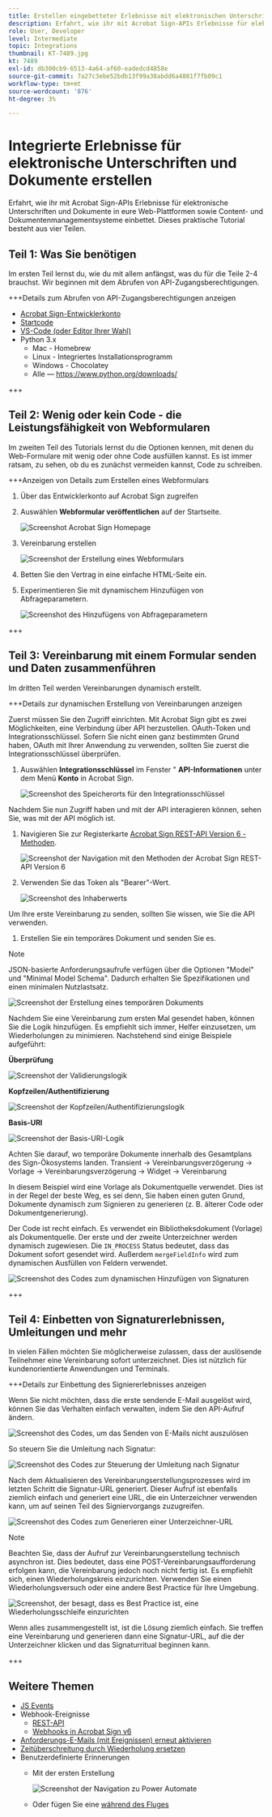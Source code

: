 ```yaml
---
title: Erstellen eingebetteter Erlebnisse mit elektronischen Unterschriften und Dokumenten
description: Erfahrt, wie ihr mit Acrobat Sign-APIs Erlebnisse für elektronische Unterschriften und Dokumente in eure Web-Plattformen sowie Content- und Dokumentenmanagementsysteme einbettet.
role: User, Developer
level: Intermediate
topic: Integrations
thumbnail: KT-7489.jpg
kt: 7489
exl-id: db300cb9-6513-4a64-af60-eadedcd4858e
source-git-commit: 7a27c3ebe52bdb13f99a38abdd6a4881f7fb09c1
workflow-type: tm+mt
source-wordcount: '876'
ht-degree: 3%

---
```


# Integrierte Erlebnisse für elektronische Unterschriften und Dokumente erstellen

Erfahrt, wie ihr mit Acrobat Sign-APIs Erlebnisse für elektronische Unterschriften und Dokumente in eure Web-Plattformen sowie Content- und Dokumentenmanagementsysteme einbettet. Dieses praktische Tutorial besteht aus vier Teilen.

## Teil 1: Was Sie benötigen

Im ersten Teil lernst du, wie du mit allem anfängst, was du für die Teile 2-4 brauchst. Wir beginnen mit dem Abrufen von API-Zugangsberechtigungen.

+++Details zum Abrufen von API-Zugangsberechtigungen anzeigen

* [Acrobat Sign-Entwicklerkonto](https://acrobat.adobe.com/de/de/sign/developer-form.html)
* [Startcode](https://github.com/benvanderberg/adobe-sign-api-tutorial)
* [VS-Code (oder Editor Ihrer Wahl)](https://code.visualstudio.com)
* Python 3.x
   * Mac - Homebrew
   * Linux - Integriertes Installationsprogramm
   * Windows - Chocolatey
   * Alle — https://www.python.org/downloads/

+++

## Teil 2: Wenig oder kein Code - die Leistungsfähigkeit von Webformularen

Im zweiten Teil des Tutorials lernst du die Optionen kennen, mit denen du Web-Formulare mit wenig oder ohne Code ausfüllen kannst. Es ist immer ratsam, zu sehen, ob du es zunächst vermeiden kannst, Code zu schreiben.

+++Anzeigen von Details zum Erstellen eines Webformulars

1. Über das Entwicklerkonto auf Acrobat Sign zugreifen

1. Auswählen **Webformular veröffentlichen** auf der Startseite.

   ![Screenshot Acrobat Sign Homepage](assets/embeddedesignature/embed_1.png)

1. Vereinbarung erstellen

   ![Screenshot der Erstellung eines Webformulars](assets/embeddedesignature/embed_2.png)

1. Betten Sie den Vertrag in eine einfache HTML-Seite ein.

1. Experimentieren Sie mit dynamischem Hinzufügen von Abfrageparametern.

   ![Screenshot des Hinzufügens von Abfrageparametern](assets/embeddedesignature/embed_3.png)

+++

## Teil 3: Vereinbarung mit einem Formular senden und Daten zusammenführen

Im dritten Teil werden Vereinbarungen dynamisch erstellt.

+++Details zur dynamischen Erstellung von Vereinbarungen anzeigen

Zuerst müssen Sie den Zugriff einrichten. Mit Acrobat Sign gibt es zwei Möglichkeiten, eine Verbindung über API herzustellen. OAuth-Token und Integrationsschlüssel. Sofern Sie nicht einen ganz bestimmten Grund haben, OAuth mit Ihrer Anwendung zu verwenden, sollten Sie zuerst die Integrationsschlüssel überprüfen.

1. Auswählen **Integrationsschlüssel** im Fenster &quot; **API-Informationen** unter dem Menü **Konto** in Acrobat Sign.

   ![Screenshot des Speicherorts für den Integrationsschlüssel](assets/embeddedesignature/embed_4.png)

Nachdem Sie nun Zugriff haben und mit der API interagieren können, sehen Sie, was mit der API möglich ist.

1. Navigieren Sie zur Registerkarte [Acrobat Sign REST-API Version 6 - Methoden](http://adobesign.com/public/docs/restapi/v6).

   ![Screenshot der Navigation mit den Methoden der Acrobat Sign REST-API Version 6](assets/embeddedesignature/embed_5.png)

1. Verwenden Sie das Token als &quot;Bearer&quot;-Wert.

   ![Screenshot des Inhaberwerts](assets/embeddedesignature/embed_6.png)

Um Ihre erste Vereinbarung zu senden, sollten Sie wissen, wie Sie die API verwenden.

1. Erstellen Sie ein temporäres Dokument und senden Sie es.

>[!NOTE]
>
>JSON-basierte Anforderungsaufrufe verfügen über die Optionen &quot;Model&quot; und &quot;Minimal Model Schema&quot;. Dadurch erhalten Sie Spezifikationen und einen minimalen Nutzlastsatz.

![Screenshot der Erstellung eines temporären Dokuments](assets/embeddedesignature/embed_7.png)

Nachdem Sie eine Vereinbarung zum ersten Mal gesendet haben, können Sie die Logik hinzufügen. Es empfiehlt sich immer, Helfer einzusetzen, um Wiederholungen zu minimieren. Nachstehend sind einige Beispiele aufgeführt:

**Überprüfung**

![Screenshot der Validierungslogik](assets/embeddedesignature/embed_8.png)

**Kopfzeilen/Authentifizierung**

![Screenshot der Kopfzeilen/Authentifizierungslogik](assets/embeddedesignature/embed_9.png)

**Basis-URI**

![Screenshot der Basis-URI-Logik](assets/embeddedesignature/embed_10.png)

Achten Sie darauf, wo temporäre Dokumente innerhalb des Gesamtplans des Sign-Ökosystems landen.
Transient -> Vereinbarungsverzögerung -> Vorlage -> Vereinbarungsverzögerung -> Widget -> Vereinbarung

In diesem Beispiel wird eine Vorlage als Dokumentquelle verwendet. Dies ist in der Regel der beste Weg, es sei denn, Sie haben einen guten Grund, Dokumente dynamisch zum Signieren zu generieren (z. B. älterer Code oder Dokumentgenerierung).

Der Code ist recht einfach. Es verwendet ein Bibliotheksdokument (Vorlage) als Dokumentquelle. Der erste und der zweite Unterzeichner werden dynamisch zugewiesen. Die `IN_PROCESS` Status bedeutet, dass das Dokument sofort gesendet wird. Außerdem `mergeFieldInfo` wird zum dynamischen Ausfüllen von Feldern verwendet.

![Screenshot des Codes zum dynamischen Hinzufügen von Signaturen](assets/embeddedesignature/embed_11.png)

+++

## Teil 4: Einbetten von Signaturerlebnissen, Umleitungen und mehr

In vielen Fällen möchten Sie möglicherweise zulassen, dass der auslösende Teilnehmer eine Vereinbarung sofort unterzeichnet. Dies ist nützlich für kundenorientierte Anwendungen und Terminals.

+++Details zur Einbettung des Signiererlebnisses anzeigen

Wenn Sie nicht möchten, dass die erste sendende E-Mail ausgelöst wird, können Sie das Verhalten einfach verwalten, indem Sie den API-Aufruf ändern.

![Screenshot des Codes, um das Senden von E-Mails nicht auszulösen](assets/embeddedesignature/embed_12.png)

So steuern Sie die Umleitung nach Signatur:

![Screenshot des Codes zur Steuerung der Umleitung nach Signatur](assets/embeddedesignature/embed_13.png)

Nach dem Aktualisieren des Vereinbarungserstellungsprozesses wird im letzten Schritt die Signatur-URL generiert. Dieser Aufruf ist ebenfalls ziemlich einfach und generiert eine URL, die ein Unterzeichner verwenden kann, um auf seinen Teil des Signiervorgangs zuzugreifen.

![Screenshot des Codes zum Generieren einer Unterzeichner-URL](assets/embeddedesignature/embed_14.png)

>[!NOTE]
>
>Beachten Sie, dass der Aufruf zur Vereinbarungserstellung technisch asynchron ist. Dies bedeutet, dass eine POST-Vereinbarungsaufforderung erfolgen kann, die Vereinbarung jedoch noch nicht fertig ist. Es empfiehlt sich, einen Wiederholungskreis einzurichten. Verwenden Sie einen Wiederholungsversuch oder eine andere Best Practice für Ihre Umgebung.

![Screenshot, der besagt, dass es Best Practice ist, eine Wiederholungsschleife einzurichten](assets/embeddedesignature/embed_15.png)

Wenn alles zusammengestellt ist, ist die Lösung ziemlich einfach. Sie treffen eine Vereinbarung und generieren dann eine Signatur-URL, auf die der Unterzeichner klicken und das Signaturritual beginnen kann.

+++

## Weitere Themen

* [JS Events](https://www.adobe.io/apis/documentcloud/sign/docs.html#!adobedocs/adobe-sign/master/events.md)
* Webhook-Ereignisse
   * [REST-API](https://sign-acs.na1.echosign.com/public/docs/restapi/v6#!/webhooks/createWebhook)
   * [Webhooks in Acrobat Sign v6](https://www.adobe.io/apis/documentcloud/sign/docs.html#!adobedocs/adobe-sign/master/webhooks.md)
* [Anforderungs-E-Mails (mit Ereignissen) erneut aktivieren](https://sign-acs.na1.echosign.com/public/docs/restapi/v6#!/agreements/updateAgreement)
* [Zeitüberschreitung durch Wiederholung ersetzen](https://stackoverflow.com/questions/23267409/how-to-implement-retry-mechanism-into-python-requests-library)
* Benutzerdefinierte Erinnerungen
   * Mit der ersten Erstellung

      ![Screenshot der Navigation zu Power Automate](assets/embeddedesignature/embed_16.png)

   * Oder fügen Sie eine [während des Fluges](https://sign-acs.na1.echosign.com/public/docs/restapi/v6#!/agreements/createReminderOnParticipant)
